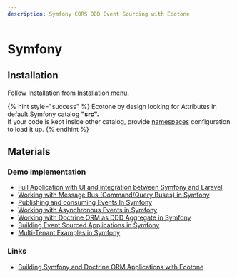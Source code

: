 ```yaml
---
description: Symfony CQRS DDD Event Sourcing with Ecotone
---
```


# Symfony

## Installation

Follow Installation from [Installation menu](../../install-php-service-bus.md#install-for-symfony).

{% hint style="success" %}
Ecotone by design looking for Attributes in default Symfony catalog **"src".**\
If your code is kept inside other catalog, provide [namespaces](./#namespaces) configuration to load it up.
{% endhint %}

## Materials

### Demo implementation

* [Full Application with UI and integration between Symfony and Laravel ](https://github.com/ecotoneframework/php-ddd-cqrs-event-sourcing-symfony-laravel-ecotone)
* [Working with Message Bus (Command/Query Buses) in Symfony](https://github.com/ecotoneframework/quickstart-examples/tree/main/MultiTenant/Symfony/MessageBus)
* [Publishing and consuming Events In Symfony](https://github.com/ecotoneframework/quickstart-examples/tree/main/MultiTenant/Symfony/Events)
* [Working with Asynchronous Events in Symfony](https://github.com/ecotoneframework/quickstart-examples/tree/main/MultiTenant/Symfony/AsynchronousEvents)
* [Working with Doctrine ORM as DDD Aggregate in Symfony](https://github.com/ecotoneframework/quickstart-examples/tree/main/MultiTenant/Symfony/Aggregate)
* [Building Event Sourced Applications in Symfony](https://github.com/ecotoneframework/quickstart-examples/tree/main/MultiTenant/Symfony/EventSourcing)
* [Multi-Tenant Examples in Symfony](https://github.com/ecotoneframework/quickstart-examples/tree/main/MultiTenant/Symfony)

### Links

* [Building Symfony and Doctrine ORM Applications with Ecotone](../../modelling/event-sourcing/setting-up-projections/choosing-event-streams-for-projection.md)
